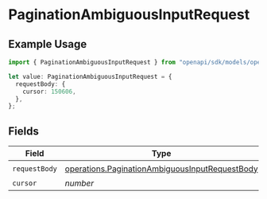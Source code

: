 # PaginationAmbiguousInputRequest

## Example Usage

```typescript
import { PaginationAmbiguousInputRequest } from "openapi/sdk/models/operations";

let value: PaginationAmbiguousInputRequest = {
  requestBody: {
    cursor: 150606,
  },
};
```

## Fields

| Field                                                                                                                   | Type                                                                                                                    | Required                                                                                                                | Description                                                                                                             |
| ----------------------------------------------------------------------------------------------------------------------- | ----------------------------------------------------------------------------------------------------------------------- | ----------------------------------------------------------------------------------------------------------------------- | ----------------------------------------------------------------------------------------------------------------------- |
| `requestBody`                                                                                                           | [operations.PaginationAmbiguousInputRequestBody](../../../sdk/models/operations/paginationambiguousinputrequestbody.md) | :heavy_check_mark:                                                                                                      | N/A                                                                                                                     |
| `cursor`                                                                                                                | *number*                                                                                                                | :heavy_minus_sign:                                                                                                      | N/A                                                                                                                     |